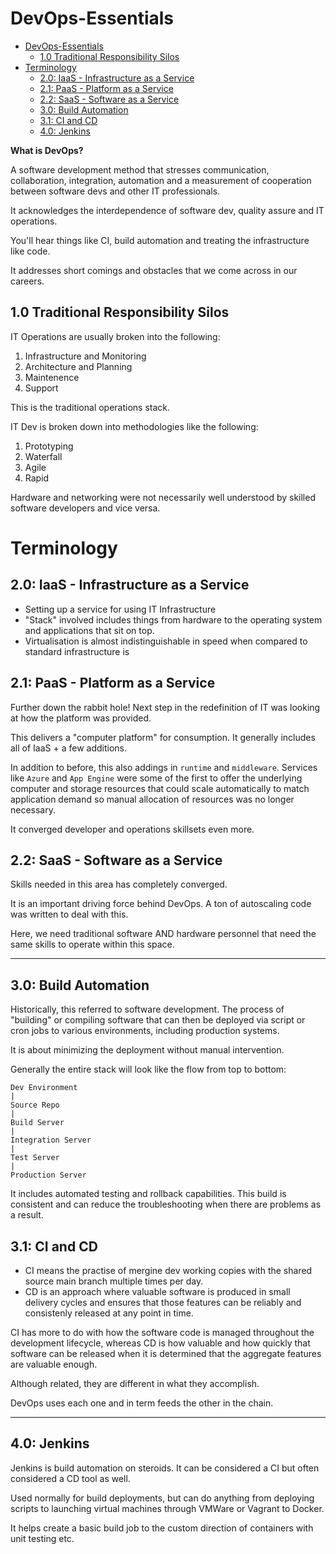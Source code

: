 # DevOps-Essentials

<!-- TOC -->

*   [DevOps-Essentials](#devops-essentials)
    *   [1.0 Traditional Responsibility Silos](#10-traditional-responsibility-silos)
*   [Terminology](#terminology)
    *   [2.0: IaaS - Infrastructure as a Service](#20-iaas---infrastructure-as-a-service)
    *   [2.1: PaaS - Platform as a Service](#21-paas---platform-as-a-service)
    *   [2.2: SaaS - Software as a Service](#22-saas---software-as-a-service)
    *   [3.0: Build Automation](#30-build-automation)
    *   [3.1: CI and CD](#31-ci-and-cd)
    *   [4.0: Jenkins](#40-jenkins)

<!-- /TOC -->

**What is DevOps?**

A software development method that stresses communication, collaboration, integration, automation and a measurement of cooperation between software devs and other IT professionals.

It acknowledges the interdependence of software dev, quality assure and IT operations.

You'll hear things like CI, build automation and treating the infrastructure like code.

It addresses short comings and obstacles that we come across in our careers.

## 1.0 Traditional Responsibility Silos

IT Operations are usually broken into the following:

1.  Infrastructure and Monitoring
2.  Architecture and Planning
3.  Maintenence
4.  Support

This is the traditional operations stack.

IT Dev is broken down into methodologies like the following:

1.  Prototyping
2.  Waterfall
3.  Agile
4.  Rapid

Hardware and networking were not necessarily well understood by skilled software developers and vice versa.

# Terminology

## 2.0: IaaS - Infrastructure as a Service

*   Setting up a service for using IT Infrastructure
*   "Stack" involved includes things from hardware to the operating system and applications that sit on top.
*   Virtualisation is almost indistinguishable in speed when compared to standard infrastructure is

## 2.1: PaaS - Platform as a Service

Further down the rabbit hole! Next step in the redefinition of IT was looking at how the platform was provided.

This delivers a "computer platform" for consumption. It generally includes all of IaaS + a few additions.

In addition to before, this also addings in `runtime` and `middleware`. Services like `Azure` and `App Engine` were some of the first to offer the underlying computer and storage resources that could scale automatically to match application demand so manual allocation of resources was no longer necessary.

It converged developer and operations skillsets even more.

## 2.2: SaaS - Software as a Service

Skills needed in this area has completely converged.

It is an important driving force behind DevOps. A ton of autoscaling code was written to deal with this.

Here, we need traditional software AND hardware personnel that need the same skills to operate within this space.

---

## 3.0: Build Automation

Historically, this referred to software development. The process of "building" or compiling software that can then be deployed via script or cron jobs to various environments, including production systems.

It is about minimizing the deployment without manual intervention.

Generally the entire stack will look like the flow from top to bottom:

```
Dev Environment
|
Source Repo
|
Build Server
|
Integration Server
|
Test Server
|
Production Server
```

It includes automated testing and rollback capabilities. This build is consistent and can reduce the troubleshooting when there are problems as a result.

## 3.1: CI and CD

*   CI means the practise of mergine dev working copies with the shared source main branch multiple times per day.
*   CD is an approach where valuable software is produced in small delivery cycles and ensures that those features can be reliably and consistenly released at any point in time.

CI has more to do with how the software code is managed throughout the development lifecycle, whereas CD is how valuable and how quickly that software can be released when it is determined that the aggregate features are valuable enough.

Although related, they are different in what they accomplish.

DevOps uses each one and in term feeds the other in the chain.

---

## 4.0: Jenkins

Jenkins is build automation on steroids. It can be considered a CI but often considered a CD tool as well.

Used normally for build deployments, but can do anything from deploying scripts to launching virtual machines through VMWare or Vagrant to Docker.

It helps create a basic build job to the custom direction of containers with unit testing etc.

